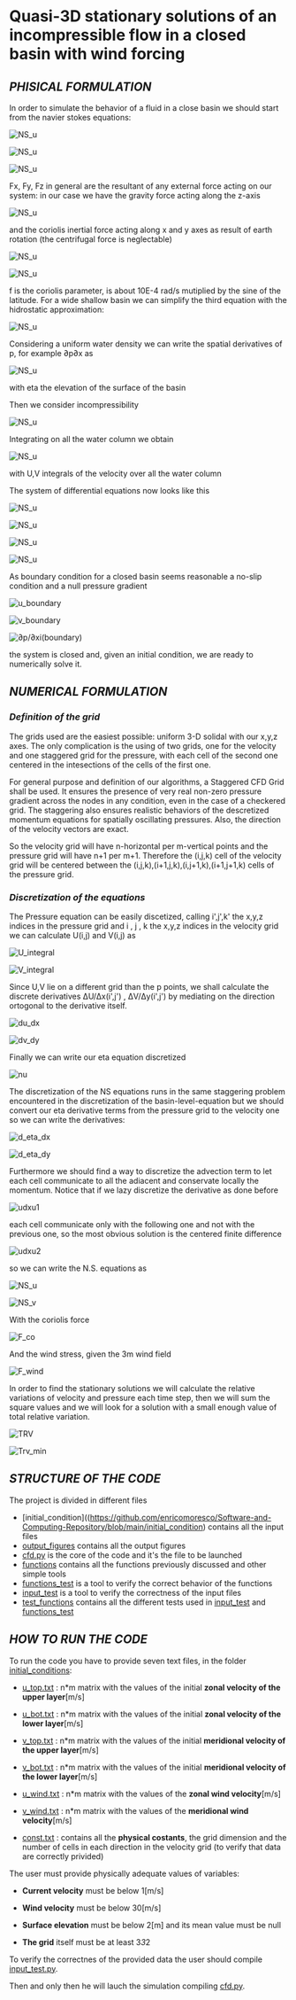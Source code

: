 # Quasi-3D stationary solutions of an incompressible flow in a closed basin with wind forcing
## _PHISICAL FORMULATION_

In order to simulate the behavior of a fluid in a close basin we should start from the navier stokes equations:

![NS_u](https://github.com/enricomoresco/Software-and-Computing-Repository/blob/main/Figures/1.gif)

![NS_u](https://github.com/enricomoresco/Software-and-Computing-Repository/blob/main/Figures/2.gif)

![NS_u](https://github.com/enricomoresco/Software-and-Computing-Repository/blob/main/Figures/3.gif)


Fx, Fy, Fz in general are the resultant of any external force acting on our system:
in our case we have the gravity force acting along the z-axis 

![NS_u](https://github.com/enricomoresco/Software-and-Computing-Repository/blob/main/Figures/4.gif)

and the coriolis inertial force acting along x and y axes as result of earth rotation (the centrifugal force is neglectable)

![NS_u](https://github.com/enricomoresco/Software-and-Computing-Repository/blob/main/Figures/5.gif)

![NS_u](https://github.com/enricomoresco/Software-and-Computing-Repository/blob/main/Figures/6.gif)

f is the coriolis parameter, is about 10E-4 rad/s mutiplied by the sine of the latitude.
For a wide shallow basin we can simplify the third equation with the hidrostatic approximation:

![NS_u](https://github.com/enricomoresco/Software-and-Computing-Repository/blob/main/Figures/7.gif)

Considering a uniform water density we can write the spatial derivatives of p, for example ∂p∂x as

![NS_u](https://github.com/enricomoresco/Software-and-Computing-Repository/blob/main/Figures/8.gif)

with eta the elevation of the surface of the basin

Then we consider incompressibility

![NS_u](https://github.com/enricomoresco/Software-and-Computing-Repository/blob/main/Figures/9.gif)

Integrating on all the water column we obtain

![NS_u](https://github.com/enricomoresco/Software-and-Computing-Repository/blob/main/Figures/10.gif)

with U,V integrals of the velocity over all the water column 

The system of differential equations now looks like this

![NS_u](https://github.com/enricomoresco/Software-and-Computing-Repository/blob/main/Figures/11.gif)

![NS_u](https://github.com/enricomoresco/Software-and-Computing-Repository/blob/main/Figures/12.gif)

![NS_u](https://github.com/enricomoresco/Software-and-Computing-Repository/blob/main/Figures/8.gif)

![NS_u](https://github.com/enricomoresco/Software-and-Computing-Repository/blob/main/Figures/10.gif)

As boundary condition for a closed basin seems reasonable a no-slip condition and a null pressure gradient

![u_boundary](https://github.com/enricomoresco/Software-and-Computing-Repository/blob/main/Figures/13.gif)

![v_boundary](https://github.com/enricomoresco/Software-and-Computing-Repository/blob/main/Figures/14.gif)

![∂p/∂xi(boundary)](https://github.com/enricomoresco/Software-and-Computing-Repository/blob/main/Figures/15.gif)



the system is closed and, given an initial condition, we are ready to numerically solve it.

## _NUMERICAL FORMULATION_

### _Definition of the grid_

The grids used are the easiest possible: uniform 3-D  solidal with our x,y,z axes.
The only complication is the using of two grids, one for the velocity and one staggered grid for the pressure, with each cell of the second one centered in the intesections of the cells of the first one.

For general purpose and definition of our algorithms, a Staggered CFD Grid shall be used. It ensures the presence of very real non-zero pressure gradient across the nodes in any condition, even in the case of a checkered grid. The staggering also ensures realistic behaviors of the descretized momentum equations for spatially oscillating pressures. Also, the direction of the velocity vectors are exact.

So the velocity grid will have n-horizontal per m-vertical points and the pressure grid will have n+1 per m+1.
Therefore the (i,j,k) cell of the velocity grid will be centered between the (i,j,k),(i+1,j,k),(i,j+1,k),(i+1,j+1,k) cells of the pressure grid.

### _Discretization of the equations_

The Pressure equation can be easily discetized, calling i',j',k' the x,y,z indices in the pressure grid and i , j , k the x,y,z indices in the velocity grid 
we can calculate U(i,j) and V(i,j) as

![U_integral](https://github.com/enricomoresco/Software-and-Computing-Repository/blob/main/Figures/U.gif)

![V_integral](https://github.com/enricomoresco/Software-and-Computing-Repository/blob/main/Figures/V.gif)



Since U,V lie on a different grid than the p points, we shall calculate the discrete derivatives ΔU/Δx(i',j') , ΔV/Δy(i',j') by mediating on the direction ortogonal to the derivative itself.

![du_dx](https://github.com/enricomoresco/Software-and-Computing-Repository/blob/main/Figures/dU_dx.gif)

![dv_dy](https://github.com/enricomoresco/Software-and-Computing-Repository/blob/main/Figures/dV_dy.gif)



Finally we can write our eta equation discretized

![nu](https://github.com/enricomoresco/Software-and-Computing-Repository/blob/main/Figures/nu.gif)

The discretization of the NS equations runs in the same staggering problem encountered in the discretization of the basin-level-equation but we should convert our eta derivative terms from the pressure grid to the velocity one so we can write the derivatives:

![d_eta_dx](https://github.com/enricomoresco/Software-and-Computing-Repository/blob/main/Figures/d_eta_dx.gif)

![d_eta_dy](https://github.com/enricomoresco/Software-and-Computing-Repository/blob/main/Figures/d_eta_dy.gif)

Furthermore we should find a way to discretize the advection term to let each cell communicate to all the adiacent and conservate locally the momentum.
Notice that if we lazy discretize the derivative as done before

![udxu1](https://github.com/enricomoresco/Software-and-Computing-Repository/blob/main/Figures/udxu1.gif)

each cell communicate only with the following one and not with the previous one, so the most obvious solution is the centered finite difference

![udxu2](https://github.com/enricomoresco/Software-and-Computing-Repository/blob/main/Figures/udxu2.gif)

so we can write the N.S. equations as

![NS_u](https://github.com/enricomoresco/Software-and-Computing-Repository/blob/main/Figures/NS_u.gif)

![NS_v](https://github.com/enricomoresco/Software-and-Computing-Repository/blob/main/Figures/NS_v.gif)

With the coriolis force 

![F_co](https://github.com/enricomoresco/Software-and-Computing-Repository/blob/main/Figures/Fco.gif)

And the wind stress, given the 3m wind field

![F_wind](https://github.com/enricomoresco/Software-and-Computing-Repository/blob/main/Figures/F_wind.gif)


In order to find the stationary solutions we will calculate the relative variations of velocity and pressure each time step, then we will sum the square values 
and we will look for a solution with a small enough value of total relative variation.

![TRV](https://github.com/enricomoresco/Software-and-Computing-Repository/blob/main/Figures/TRV.gif)

![Trv_min](https://github.com/enricomoresco/Software-and-Computing-Repository/blob/main/Figures/Trv_min.gif)

## _STRUCTURE OF THE CODE_

The project is divided in different files

* [initial_condition]((https://github.com/enricomoresco/Software-and-Computing-Repository/blob/main/initial_condition) contains all the input files
* [output_figures](https://github.com/enricomoresco/Software-and-Computing-Repository/blob/main/output_figures) contains all the output figures
* [cfd.py](https://github.com/enricomoresco/Software-and-Computing-Repository/blob/main/cfd.py) is the core of the code and it's the file to be launched
* [functions](https://github.com/enricomoresco/Software-and-Computing-Repository/blob/main/functions) contains all the functions previously discussed and other simple tools
* [functions_test](https://github.com/enricomoresco/Software-and-Computing-Repository/blob/main/functions_test) is a tool to verify the correct behavior of the functions
* [input_test](https://github.com/enricomoresco/Software-and-Computing-Repository/blob/main/input_test) is a tool to verify the correctness of the input files
* [test_functions](https://github.com/enricomoresco/Software-and-Computing-Repository/blob/main/test_functions) contains all the different tests used in [input_test](https://github.com/enricomoresco/Software-and-Computing-Repository/blob/main/input_test) and [functions_test](https://github.com/enricomoresco/Software-and-Computing-Repository/blob/main/functions_test)

## _HOW TO RUN THE CODE_

To run the code you have to provide seven text files, in the folder [initial_conditions](https://github.com/enricomoresco/Software-and-Computing-Repository/blob/main/initial_conditions):

* [u_top.txt](https://github.com/enricomoresco/Software-and-Computing-Repository/blob/main/initial_conditions/u_top.txt) : n*m matrix with the values of the initial **zonal velocity of the upper layer**[m/s]

* [u_bot.txt](https://github.com/enricomoresco/Software-and-Computing-Repository/blob/main/initial_conditions/u_bot.txt) : n*m matrix with the values of the initial **zonal velocity of the lower layer**[m/s]
 
* [v_top.txt](https://github.com/enricomoresco/Software-and-Computing-Repository/blob/main/initial_conditions/v_top.txt) : n*m matrix with the values of the initial **meridional velocity of the upper layer**[m/s]

* [v_bot.txt](https://github.com/enricomoresco/Software-and-Computing-Repository/blob/main/initial_conditions/v_bot.txt) : n*m matrix with the values of the initial **meridional velocity of the lower layer**[m/s]

* [u_wind.txt](https://github.com/enricomoresco/Software-and-Computing-Repository/blob/main/initial_conditions/u_wind.txt) : n*m matrix with the values of the **zonal wind velocity**[m/s]

* [v_wind.txt](https://github.com/enricomoresco/Software-and-Computing-Repository/blob/main/initial_conditions/v_wind.txt) : n*m matrix with the values of the **meridional wind velocity**[m/s]

* [const.txt](https://github.com/enricomoresco/Software-and-Computing-Repository/blob/main/initial_conditions/const.txt) : contains all the **physical costants**, the grid dimension and the number of cells in each direction in the velocity grid (to verify that data are correctly privided)

The user must provide physically adequate values of variables:

* **Current velocity** must be below 1[m/s]

* **Wind velocity** must be below 30[m/s]

* **Surface elevation** must be below 2[m] and its mean value must be null

* **The grid** itself must be at least 3*3*2

To verify the correctnes of the provided data the user should compile [input_test.py](https://github.com/enricomoresco/Software-and-Computing-Repository/blob/main/input_test.py).

Then and only then he will lauch the simulation compiling [cfd.py](https://github.com/enricomoresco/Software-and-Computing-Repository/blob/main/cfd.py).























